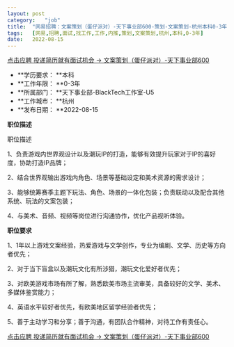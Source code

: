 ```yaml
---
layout:	post
category:	"job"
title:	"网易招聘：文案策划（蛋仔派对）-天下事业部600-策划-文案策划-杭州本科0-3年"
tags:	[网易,招聘,面试,找工作,工作,内推,策划,文案策划,杭州,本科,0-3年]
date:	2022-08-15
---
```


[点击应聘 投递简历就有面试机会 ->  文案策划（蛋仔派对）-天下事业部600](http://mobile.bole.netease.com/bole/boleDetail?id=40710&employeeId=346f03c3cda5f04c&key=all)



- **学历要求： **本科
- **工作年限： **0-3年
- **所属部门： **天下事业部-BlackTech工作室-U5
- **工作城市： **杭州
- **发布日期： **2022-08-15



**职位描述**

职位描述											

1、负责游戏内世界观设计以及潮玩IP的打造，能够有效提升玩家对于IP的喜好度，协助打造IP品牌；

2、结合世界观输出游戏内角色、场景等基础设定和美术资源的需求设计；

3、能够统筹赛季主题下玩法、角色、场景的一体化包装；负责联动以及配合其他系统、玩法的文案包装；

4、与美术、音频、视频等岗位进行沟通协作，优化产品视听体验。





**职位要求**

1、1年以上游戏文案经验，热爱游戏与文学创作，专业为编剧、文学、历史等方向者优先； 

2、对于当下盲盒以及潮玩文化有所涉猎，潮玩文化爱好者优先；

3、对欧美游戏市场有所了解，熟悉欧美市场主流审美，具备较好的文学、美术、多媒体鉴赏能力；

4、英语水平较好者优先，有欧美地区留学经验者优先；

5、善于主动学习和分享；善于沟通，有团队合作精神，对待工作有责任心。



[点击应聘 投递简历就有面试机会 ->  文案策划（蛋仔派对）-天下事业部600](http://mobile.bole.netease.com/bole/boleDetail?id=40710&employeeId=346f03c3cda5f04c&key=all)